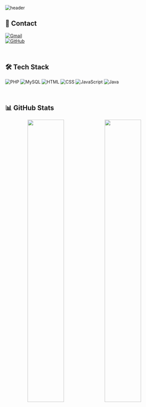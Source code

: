 ![header](https://capsule-render.vercel.app/api?type=waving&color=0d1b2a&height=220&section=header&text=Hyeung%20Jun%20!&fontSize=60&animation=fadeIn&fontAlign=70&fontAlignY=30&desc=Welcome%20to%20My%20Portfolio&descSize=30&fontColor=f5d787&descAlign=70&descAlignY=55)




<h2>💌 Contact</h2>

[![Gmail](https://img.shields.io/badge/Gmail-EA4335?style=flat&logo=gmail&logoColor=white)](mailto:azaz2661@daum.net)  
[![GitHub](https://img.shields.io/badge/GitHub-181717?style=flat&logo=github&logoColor=white)](https://github.com/Hlxecz)

<br/>

<h2>🛠 Tech Stack</h2>

![PHP](https://img.shields.io/badge/PHP-777BB4?style=flat&logo=php&logoColor=white)
![MySQL](https://img.shields.io/badge/MySQL-4479A1?style=flat&logo=mysql&logoColor=white)
![HTML](https://img.shields.io/badge/HTML5-E34F26?style=flat&logo=html5&logoColor=white)
![CSS](https://img.shields.io/badge/CSS3-1572B6?style=flat&logo=css3&logoColor=white)
![JavaScript](https://img.shields.io/badge/JavaScript-F7DF1E?style=flat&logo=javascript&logoColor=black)
![Java](https://img.shields.io/badge/Java-007396?style=flat&logo=java&logoColor=white)

<br/>

<h2>📊 GitHub Stats</h2>

<div align="center">
  <img src="https://github-readme-stats.vercel.app/api?username=Hlxecz&show_icons=true&theme=tokyonight" width="48%" />
  <img src="https://github-readme-stats.vercel.app/api/top-langs/?username=Hlxecz&layout=compact&theme=tokyonight" width="48%" />
</div>
